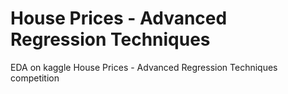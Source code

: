 # House Prices - Advanced Regression Techniques
EDA on kaggle House Prices - Advanced Regression Techniques competition
